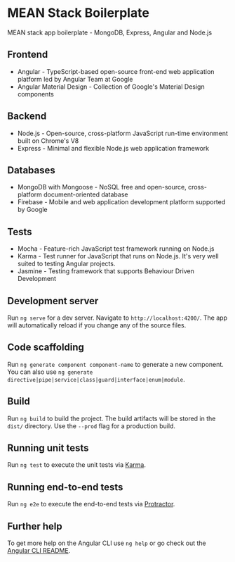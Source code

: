 # MEAN Stack Boilerplate

MEAN stack app boilerplate - MongoDB, Express, Angular and Node.js

## Frontend
- Angular - TypeScript-based open-source front-end web application platform led by Angular Team at Google
- Angular Material Design - Collection of Google's Material Design components 

## Backend
- Node.js - Open-source, cross-platform JavaScript run-time environment built on Chrome's V8
- Express - Minimal and flexible Node.js web application framework

## Databases
- MongoDB with Mongoose - NoSQL free and open-source, cross-platform document-oriented database
- Firebase - Mobile and web application development platform supported by Google

## Tests
- Mocha - Feature-rich JavaScript test framework running on Node.js
- Karma - Test runner for JavaScript that runs on Node.js. It's very well suited to testing Angular projects.
- Jasmine - Testing framework that supports Behaviour Driven Development

## Development server

Run `ng serve` for a dev server. Navigate to `http://localhost:4200/`. The app will automatically reload if you change any of the source files.

## Code scaffolding

Run `ng generate component component-name` to generate a new component. You can also use `ng generate directive|pipe|service|class|guard|interface|enum|module`.

## Build

Run `ng build` to build the project. The build artifacts will be stored in the `dist/` directory. Use the `--prod` flag for a production build.

## Running unit tests

Run `ng test` to execute the unit tests via [Karma](https://karma-runner.github.io).

## Running end-to-end tests

Run `ng e2e` to execute the end-to-end tests via [Protractor](http://www.protractortest.org/).

## Further help

To get more help on the Angular CLI use `ng help` or go check out the [Angular CLI README](https://github.com/angular/angular-cli/blob/master/README.md).
